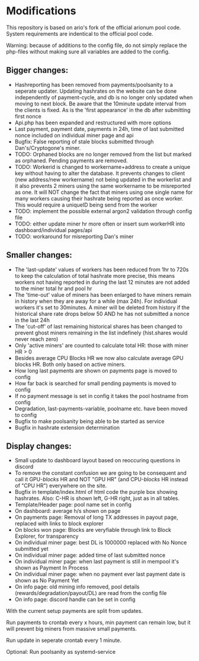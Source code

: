 # Modifications

This repository is based on ario's fork of the official arionum pool code.
System requirements are indentical to the official pool code. 

Warning: because of additions to the config file, do not simply replace the php-files without making sure all variables are added to the config. 

## Bigger changes:
- Hashreporting has been removed from payments/poolsanity to a seperate updater. Updating hashrates on the website can be done independently of payment-cycle, and db is no longer only updated when moving to next block. Be aware that the 10minute update interval from the clients is fixed. As is the 'first appearance' in the db after submitting first nonce
- Api.php has been expanded and restructured with more options
- Last payment, payment date, payments in 24h, time of last submitted nonce included on individual miner page and api
- Bugfix: False reporting of stale blocks submitted through Dan's/Cryptogone's miner. 
- TODO: Orphaned blocks are no longer removed from the list but marked as orphaned. Pending payments are removed. 
- TODO: Workerid is changed to workername+address to create a unique key without having to alter the database. It prevents changes to client (new address/new workername) not being updated in the workerlist and it also prevents 2 miners using the same workername to be misreported as one. It will NOT change the fact that miners using one single name for many workers causing their hashrate being reported as once worker. This would require a uniqueID being send from the worker
- TODO: implement the possible external argon2 validation through config file
- TODO: either update miner hr more often or insert sum workerHR into dashboard/individual pages/api
- TODO: workaround for misreporting Dan's miner

## Smaller changes:
- The 'last-update' values of workers has been reduced from 1hr to 720s to keep the calculation of total hashrate more precise, this means workers not having reported in during the last 12 minutes are not added to the miner total hr and pool hr
- The 'time-out' value of miners has been enlarged to have miners remain in history when they are away for a while (max 24h). For individual workers it's set to 30minutes. A miner will be deleted from history if the historical share rate drops below 50 AND he has not submitted a nonce in the last 24h
- The 'cut-off' of last remaining historical shares has been changed to prevent ghost miners remaining in the list indefinely (hist.shares would never reach zero)
- Only 'active miners' are counted to calculate total HR: those with miner HR > 0
- Besides average CPU Blocks HR we now also calculate average GPU blocks HR. Both only based on active miners. 
- How long last payments are shown on payments page is moved to config
- How far back is searched for small pending payments is moved to config 
- If no payment message is set in config it takes the pool hostname from config
- Degradation, last-payments-variable, poolname etc. have been moved to config
- Bugfix to make poolsanity being able to be started as service
- Bugfix in hashrate extension determination

## Display changes:

- Small update to dashboard layout based on reoccuring questions in discord
- To remove the constant confusion we are going to be consequent and call it GPU-*blocks* HR and NOT "GPU HR" (and CPU-*blocks* HR instead of "CPU HR") everywhere on the site. 
- Bugfix in template/index.html of html code the purple box showing hashrates. Also: C-HR is shown left, G-HR right, just as in all tables. 
- Template/Header page: pool name set in config
- On dashboard: average h/s shown on page
- On payments page: Removal of long TX addresses in payout page, replaced with links to block explorer
- On blocks won page: Blocks are veryfiable through link to Block Explorer, for transparency
- On individual miner page: best DL is 1000000 replaced with No Nonce submitted yet
- On individual miner page: added time of last submitted nonce
- On individual miner page: when last payment is still in mempool it's shown as Payment In Process
- On individual miner page: when no payment ever last payment date is shown as No Payment Yet
- On info page: old mining info removed, pool details (rewards/degradation/payout/DL) are read from the config file
- On info page: discord handle can be set in config


With the current setup payments are split from updates.

Run payments to crontab every x hours, min payment can remain low, but it will prevent big miners from massive small payments.

Run update in seperate crontab every 1 minute. 

Optional: Run poolsanity as systemd-service

